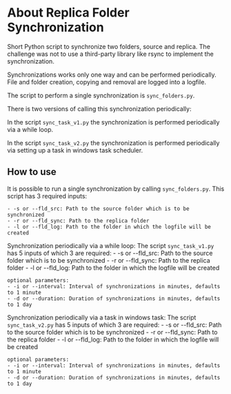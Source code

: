 # About Replica Folder Synchronization

Short Python script to synchronize two folders, source and replica. The challenge was not to use a third-party library like rsync to implement the synchronization.

Synchronizations works only one way and can be performed periodically. File and folder creation, copying and removal are logged into a logfile.

The script to perform a single synchronization is `sync_folders.py`.


There is two versions of calling this synchronization periodically: 

In the script `sync_task_v1.py` the synchronization is performed periodically via a while loop. 

In the script `sync_task_v2.py` the synchronization is performed periodically via setting up a task in windows task scheduler.





## How to use

It is possible to run a single synchronization by calling `sync_folders.py`.
This script has 3 required inputs:

    - -s or --fld_src: Path to the source folder which is to be synchronized
    - -r or --fld_sync: Path to the replica folder
    - -l or --fld_log: Path to the folder in which the logfile will be created
	

	
Synchronization periodically via a while loop: The script `sync_task_v1.py` has 5 inputs of which 3 are required:
    - -s or --fld_src: Path to the source folder which is to be synchronized
    - -r or --fld_sync: Path to the replica folder
    - -l or --fld_log: Path to the folder in which the logfile will be created
	
	optional parameters:
	- -i or --interval: Interval of synchronizations in minutes, defaults to 1 minute
	- -d or --duration: Duration of synchronizations in minutes, defaults to 1 day
	
	

Synchronization periodically via a task in windows task: The script `sync_task_v2.py` has 5 inputs of which 3 are required:
    - -s or --fld_src: Path to the source folder which is to be synchronized
    - -r or --fld_sync: Path to the replica folder
    - -l or --fld_log: Path to the folder in which the logfile will be created
	
	optional parameters:
	- -i or --interval: Interval of synchronizations in minutes, defaults to 1 minute
	- -d or --duration: Duration of synchronizations in minutes, defaults to 1 day